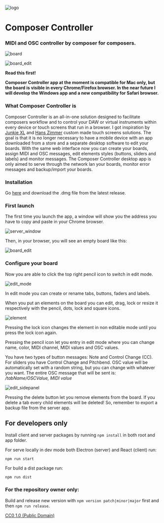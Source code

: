 ![logo](readme_images/icon_readme.png)

# Composer Controller

### MIDI and OSC controller by composer for composers.

![board](readme_images/board.png)


![board_edit](readme_images/board_edit.png)

**Read this first!**

**Composer Controller app at the moment is compatible for Mac only, but the board is visible in every Chrome/Firefox browser. 
In the near future I will develop the Windows app and a new compatibility for Safari browser.**

### What Composer Controller is

Composer Controller is an all-in-one solution designed to facilitate composers workflow and to control your DAW or virtual instruments within every device or touch screens that run in a browser.
I got inspiration by [Junkie XL](https://www.youtube.com/watch?v=RSl_unnPab0``) and [Hans Zimmer](hans-zimmer.jpg) custom made touch screens solutions.
The goal is that it is no longer necessary to have a mobile device with an app downloaded from a store and a separate desktop software to edit your boards. 
With the same web interface now you can create your boards, assign MIDI and OSC messages, edit elements styles (buttons, sliders and labels) and monitor messages. 
The Composer Controller desktop app is only aimed to serve through the network lan your boards, monitor error messages and backup/import your boards. 

### Installation

Go [here](https://github.com/alearcy/composer_controller/releases) and download the .dmg file from the latest release.

### First launch

The first time you launch the app, a window will show you the address you have to copy and paste in your Chrome browser. 

![server_window](readme_images/server.png)

Then, in your browser, you will see an empty board like this:

![board_edit](readme_images/board_empty.png)

### Configure your board

Now you are able to click the top right pencil icon to switch in edit mode.

![edit_mode](readme_images/edit_mode.png)

In edit mode you can create or rename tabs, buttons, faders and labels.

When you put an elements on the board you can edit, drag, lock or resize it respectively with the pencil, dots, lock and square icons.

![element](readme_images/element.png)

Pressing the lock icon changes the element in non editable mode until you press the lock icon again.

Pressing the pencil icon let you entry in edit mode where you can change name, color, MIDI channel, MIDI values and OSC values.

You have two types of button messages: Note and Control Change (CC). For sliders you have Control Change and Pitchbend. 
OSC value will be automatically set with a random string, but you can change with whatever you want. 
The entire OSC message that will be sent is: _/tabName/OSCValue, MIDI value_ 

![edit_sidepanel](readme_images/edit_sidepanel.png)

Pressing the delete button let you remove elements from the board. If you delete a tab every child elements will be deleted! 
So, remember to export a backup file from the server app.

## For developers only

Install client and server packages by running `npm install` in both root and app folder.

For serve locally in dev mode both Electron (server) and React (client) run:

`npm run start`

For build a dist package run:

`npm run dist`

### For the repository owner only:

Build and release new version with `npm version patch|minor|major` first and then `npm run release`.



[CC0 1.0 (Public Domain)](LICENSE.md)
